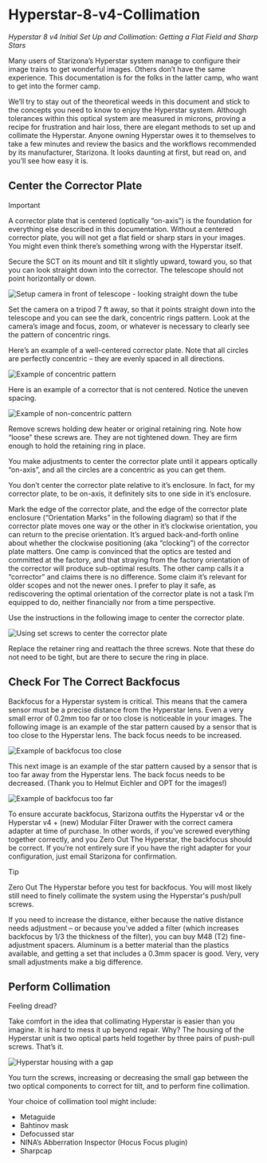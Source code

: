 # Hyperstar-8-v4-Collimation
_Hyperstar 8 v4 Initial Set Up and Collimation: Getting a Flat Field and Sharp Stars_

Many users of Starizona’s Hyperstar system manage to configure their image trains to get wonderful images. Others don’t have the same experience. This documentation is for the folks in the latter camp, who want to get into the former camp.

We’ll try to stay out of the theoretical weeds in this document and stick to the concepts you need to know to enjoy the Hyperstar system. Although tolerances within this optical system are measured in microns, proving a recipe for frustration and hair loss, there are elegant methods to set up and collimate the Hyperstar. Anyone owning Hyperstar owes it to themselves to take a few minutes and review the basics and the workflows recommended by its manufacturer, Starizona. It looks daunting at first, but read on, and you’ll see how easy it is.

## Center the Corrector Plate
> [!IMPORTANT]
> A corrector plate that is centered (optically “on-axis”) is the foundation for everything else described in this documentation. Without a centered corrector plate, you will not get a flat field or sharp stars in your images. You might even think there’s something wrong with the Hyperstar itself.

Secure the SCT on its mount and tilt it slightly upward, toward you, so that you can look straight down into the corrector. The telescope should not point horizontally or down.

![Setup camera in front of telescope - looking straight down the tube](Corrector_Plate_Tilt_Up.png)

Set the camera on a tripod 7 ft away, so that it points straight down into the telescope and you can see the dark, concentric rings pattern. Look at the camera’s image and focus, zoom, or whatever is necessary to clearly see the pattern of concentric rings.

Here’s an example of a well-centered corrector plate. Note that all circles are perfectly concentric – they are evenly spaced in all directions.

![Example of concentric pattern](Corrector_Plate_CENTERED.png)

Here is an example of a corrector that is not centered. Notice the uneven spacing.

![Example of non-concentric pattern](Corrector_Plate_OFF_CENTER.png)

Remove screws holding dew heater or original retaining ring. Note how “loose” these screws are. They are not tightened down. They are firm enough to hold the retaining ring in place.

You make adjustments to center the corrector plate until it appears optically “on-axis”, and all the circles are a concentric as you can get them.

You don’t center the corrector plate relative to it’s enclosure. In fact, for my corrector plate, to be on-axis, it definitely sits to one side in it’s enclosure.

Mark the edge of the corrector plate, and the edge of the corrector plate enclosure (“Orientation Marks” in the following diagram) so that if the corrector plate moves one way or the other in it’s clockwise orientation, you can return to the precise orientation. It’s argued back-and-forth online about whether the clockwise positioning (aka “clocking”) of the corrector plate matters. One camp is convinced that the optics are tested and committed at the factory, and that straying from the factory orientation of the corrector will produce sub-optimal results. The other camp calls it a “corrector” and claims there is no difference. Some claim it’s relevant for older scopes and not the newer ones. I prefer to play it safe, as rediscovering the optimal orientation of the corrector plate is not a task I’m equipped to do, neither financially nor from a time perspective.

Use the instructions in the following image to center the corrector plate.

![Using set screws to center the corrector plate](Corrector_Plate_SET_SCREWS.png)

Replace the retainer ring and reattach the three screws. Note that these do not need to be tight, but are there to secure the ring in place.

## Check For The Correct Backfocus
Backfocus for a Hyperstar system is critical. This means that the camera sensor must be a precise distance from the Hyperstar lens. Even a very small error of 0.2mm too far or too close is noticeable in your images. 
The following image is an example of the star pattern caused by a sensor that is too close to the Hyperstar lens. The back focus needs to be increased.

![Example of backfocus too close](Camera_sensor_too_close.png)

This next image is an example of the star pattern caused by a sensor that is too far away from the Hyperstar lens. The back focus needs to be decreased. (Thank you to Helmut Eichler and OPT for the images!)

![Example of backfocus too far](Camera_sensor_too_far.png)

To ensure accurate backfocus, Starizona outfits the Hyperstar v4 or the Hyperstar v4 + (new) Modular Filter Drawer with the correct camera adapter at time of purchase. In other words, if you’ve screwed everything together correctly, and you Zero Out The Hyperstar, the backfocus should be correct. If you’re not entirely sure if you have the right adapter for your configuration, just email Starizona for confirmation.

> [!TIP]
> Zero Out The Hyperstar before you test for backfocus. You will most likely still need to finely collimate the system using the Hyperstar's push/pull screws.

If you need to increase the distance, either because the native distance needs adjustment – or because you’ve added a filter (which increases backfocus by 1/3 the thickness of the filter), you can buy M48 (T2) fine-adjustment spacers. Aluminum is a better material than the plastics available, and getting a set that includes a 0.3mm spacer is good. Very, very small adjustments make a big difference.

## Perform Collimation
Feeling dread? 

Take comfort in the idea that collimating Hyperstar is easier than you imagine. It is hard to mess it up beyond repair. Why? The housing of the Hyperstar unit is two optical parts held together by three pairs of push-pull screws. That’s it.

![Hyperstar housing with a gap](Hyperstar_Normal.png)

You turn the screws, increasing or decreasing the small gap between the two optical components to correct for tilt, and to perform fine collimation.

Your choice of collimation tool might include:
- Metaguide
- Bahtinov mask
- Defocussed star
- NINA’s Abberration Inspector (Hocus Focus plugin)
- Sharpcap


